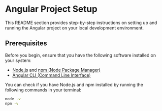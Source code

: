 # Angular Project Setup

This README section provides step-by-step instructions on setting up and running the Angular project on your local development environment.

## Prerequisites

Before you begin, ensure that you have the following software installed on your system:

- [Node.js](https://nodejs.org/) and [npm (Node Package Manager)](https://www.npmjs.com/)
- [Angular CLI (Command Line Interface)](https://angular.io/cli)

You can check if you have Node.js and npm installed by running the following commands in your terminal:

```bash
node -v
npm -v

